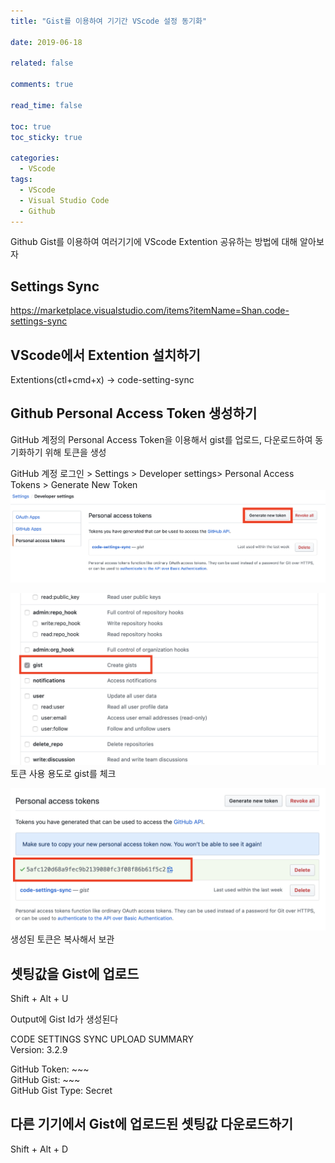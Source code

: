 ```yaml
---
title: "Gist를 이용하여 기기간 VScode 설정 동기화"

date: 2019-06-18

related: false

comments: true

read_time: false

toc: true
toc_sticky: true

categories:
  - VScode
tags:
  - VScode
  - Visual Studio Code
  - Github
---
```


Github Gist를 이용하여 여러기기에 VScode Extention 공유하는 방법에 대해 알아보자

## Settings Sync

<https://marketplace.visualstudio.com/items?itemName=Shan.code-settings-sync>

## VScode에서 Extention 설치하기

Extentions(ctl+cmd+x) -> code-setting-sync

## Github Personal Access Token 생성하기

GitHub 계정의 Personal Access Token을 이용해서 gist를 업로드, 다운로드하여 동기화하기 위해 토큰을 생성

GitHub 계정 로그인 > Settings > Developer settings> Personal Access Tokens > Generate New Token
![generate new token](/assets/images/gist_1.png)

![check gist](/assets/images/gist_2.png)
토큰 사용 용도로 gist를 체크

![generated new token](/assets/images/gist_3.png)
생성된 토큰은 복사해서 보관

## 셋팅값을 Gist에 업로드

Shift + Alt + U

Output에 Gist Id가 생성된다

CODE SETTINGS SYNC UPLOAD SUMMARY  
Version: 3.2.9

GitHub Token: ~~~  
GitHub Gist: ~~~  
GitHub Gist Type: Secret

## 다른 기기에서 Gist에 업로드된 셋팅값 다운로드하기

Shift + Alt + D
